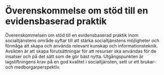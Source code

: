 # Överenskommelse om stöd till en evidensbaserad praktik

Överenskommelsen om stöd till en evidensbaserad praktik inom socialtjänstens område syftar till att stärka socialtjänstens möjligheter och förmåga att skapa och använda relevant kunskap och informationsteknik. Avsikten är att skapa förutsättningar för att resurser ska användas för de insatser och på det sätt som de gör bäst nytta. Utgångspunkten är lagstiftningens krav på en god kvalitet i socialtjänsten, sett ur ett brukar- och medborgarperspektiv.

